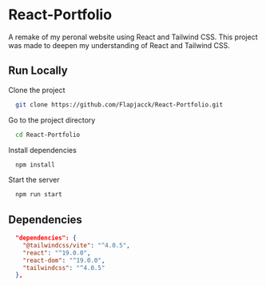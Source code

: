 
# React-Portfolio

A remake of my peronal website using React and Tailwind CSS. This project was made to deepen my understanding of React and Tailwind CSS.

## Run Locally

Clone the project

```bash
  git clone https://github.com/Flapjacck/React-Portfolio.git
```

Go to the project directory

```bash
  cd React-Portfolio
```

Install dependencies

```bash
  npm install
```

Start the server

```bash
  npm run start
```

## Dependencies

```json
  "dependencies": {
    "@tailwindcss/vite": "^4.0.5",
    "react": "^19.0.0",
    "react-dom": "^19.0.0",
    "tailwindcss": "^4.0.5"
  },
```
